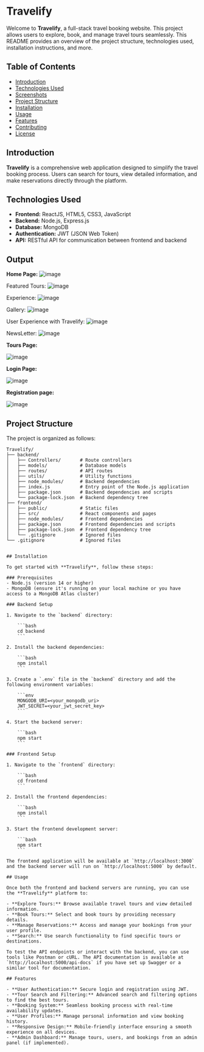 # Travelify

Welcome to **Travelify**, a full-stack travel booking website. This project allows users to explore, book, and manage travel tours seamlessly. This README provides an overview of the project structure, technologies used, installation instructions, and more.

## Table of Contents
- [Introduction](#introduction)
- [Technologies Used](#technologies-used)
- [Screenshots](#screenshots)
- [Project Structure](#project-structure)
- [Installation](#installation)
- [Usage](#usage)
- [Features](#features)
- [Contributing](#contributing)
- [License](#license)

## Introduction
**Travelify** is a comprehensive web application designed to simplify the travel booking process. Users can search for tours, view detailed information, and make reservations directly through the platform.

## Technologies Used
- **Frontend:** ReactJS, HTML5, CSS3, JavaScript
- **Backend:** Node.js, Express.js
- **Database:** MongoDB
- **Authentication:** JWT (JSON Web Token)
- **API:** RESTful API for communication between frontend and backend
  
## Output

  **Home Page:**
  ![image](https://github.com/user-attachments/assets/65fc9a42-8ce0-4cc6-9ed7-0ffd843a436a)

  Featured Tours:
  ![image](https://github.com/user-attachments/assets/02393a3d-054c-4ab9-b083-b6d2def3cfac)

  Experience:
  ![image](https://github.com/user-attachments/assets/be7c4086-ccba-43aa-b15c-bfe96b0454e0)

  Gallery:
  ![image](https://github.com/user-attachments/assets/d9d78cb7-c681-404b-be2a-270389fce34b)

  User Experience with Travelify:
  ![image](https://github.com/user-attachments/assets/c9b39d31-2fee-4b6a-aa41-1f08473168c2)

  NewsLetter:
  ![image](https://github.com/user-attachments/assets/ad4b40c8-c3b0-45de-9ef6-7afb35ed3b49)

  **Tours Page:**

  ![image](https://github.com/user-attachments/assets/f1063c0e-af0a-49d1-89d4-ede86bf3a7d9)

  **Login Page:**

  ![image](https://github.com/user-attachments/assets/bdc303ea-9483-4a44-9087-b98da808dc6f)

  **Registration page:**

  ![image](https://github.com/user-attachments/assets/4267d048-dde4-42bb-be80-d62031b38191)

## Project Structure
The project is organized as follows:

```plaintext
Travelify/
├── backend/
│   ├── Controllers/       # Route controllers
│   ├── models/            # Database models
│   ├── routes/            # API routes
│   ├── utils/             # Utility functions
│   ├── node_modules/      # Backend dependencies
│   ├── index.js           # Entry point of the Node.js application
│   ├── package.json       # Backend dependencies and scripts
│   └── package-lock.json  # Backend dependency tree
├── frontend/
│   ├── public/            # Static files
│   ├── src/               # React components and pages
│   ├── node_modules/      # Frontend dependencies
│   ├── package.json       # Frontend dependencies and scripts
│   ├── package-lock.json  # Frontend dependency tree
│   └── .gitignore         # Ignored files
└── .gitignore             # Ignored files


## Installation

To get started with **Travelify**, follow these steps:

### Prerequisites
- Node.js (version 14 or higher)
- MongoDB (ensure it's running on your local machine or you have access to a MongoDB Atlas cluster)

### Backend Setup

1. Navigate to the `backend` directory:

    ```bash
    cd backend
    ```

2. Install the backend dependencies:

    ```bash
    npm install
    ```

3. Create a `.env` file in the `backend` directory and add the following environment variables:

    ```env
    MONGODB_URI=<your_mongodb_uri>
    JWT_SECRET=<your_jwt_secret_key>
    ```

4. Start the backend server:

    ```bash
    npm start
    ```

### Frontend Setup

1. Navigate to the `frontend` directory:

    ```bash
    cd frontend
    ```

2. Install the frontend dependencies:

    ```bash
    npm install
    ```

3. Start the frontend development server:

    ```bash
    npm start
    ```

The frontend application will be available at `http://localhost:3000` and the backend server will run on `http://localhost:5000` by default.

## Usage

Once both the frontend and backend servers are running, you can use the **Travelify** platform to:

- **Explore Tours:** Browse available travel tours and view detailed information.
- **Book Tours:** Select and book tours by providing necessary details.
- **Manage Reservations:** Access and manage your bookings from your user profile.
- **Search:** Use search functionality to find specific tours or destinations.

To test the API endpoints or interact with the backend, you can use tools like Postman or cURL. The API documentation is available at `http://localhost:5000/api-docs` if you have set up Swagger or a similar tool for documentation.

## Features

- **User Authentication:** Secure login and registration using JWT.
- **Tour Search and Filtering:** Advanced search and filtering options to find the best tours.
- **Booking System:** Seamless booking process with real-time availability updates.
- **User Profiles:** Manage personal information and view booking history.
- **Responsive Design:** Mobile-friendly interface ensuring a smooth experience on all devices.
- **Admin Dashboard:** Manage tours, users, and bookings from an admin panel (if implemented).



